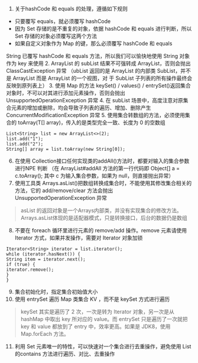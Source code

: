 1. 关于hashCode 和 equals 的处理，遵循如下规则
- 只要覆写 equals，就必须覆写 hashCode
- 因为 Set 存储的是不重复的对象，依据 hashCode 和 equals 进行判断，所以 Set 存储的对象必须覆写这两个方法
- 如果自定义对象作为 Map 的键，那么必须覆写 hashCode 和 equals

String 已覆写 hashCode 和 equals 方法，所以我们可以愉快地使用 String 对象作为 key 来使用
2. ArrayList 的 subList 结果不可强转成 ArrayList，否则会抛出  ClassCastException 异常 （ubList 返回的是 ArrayList 的内部类 SubList，并不是 ArrayList 而是 ArrayList 的一个视图，对
于 SubList 子列表的所有操作最终会反映到原列表上）
3. 使用 Map 的方法 keySet() / values() / entrySet()返回集合对象时，不可以对其进行添加元素操作，否则会抛出UnsupportedOperationException 异常
4. 在 subList 场景中，高度注意对原集合元素的增加或删除，均会导致子列表的遍历、增加、删除产生 ConcurrentModificationException 异常
5. 使用集合转数组的方法，必须使用集合的 toArray(T[] array)，传入的是类型完全一致、长度为 0 的空数组

```
List<String> list = new ArrayList<>(2);
list.add("1");
list.add("2");
String[] array = list.toArray(new String[0]);
```
6. 在使用 Collection接口任何实现类的addAll()方法时，都要对输入的集合参数进行NPE 判断  （在 ArrayList#addAll 方法的第一行代码即 Object[] a = c.toArray(); 其中 c 为输入集合参数，如果为 null，则直接抛出异常）
7. 使用工具类 Arrays.asList()把数组转换成集合时，不能使用其修改集合相关的方法，它的 add/remove/clear 方法会抛出 UnsupportedOperationException 异常
> asList 的返回对象是一个Arrays内部类，并没有实现集合的修改方法。Arrays.asList体现的是适配器模式，只是转换接口，后台的数据仍是数组
8. 不要在 foreach 循环里进行元素的 remove/add 操作。remove 元素请使用Iterator 方式，如果并发操作，需要对 Iterator 对象加锁

```
Iterator<String> iterator = list.iterator();
while (iterator.hasNext()) {
String item = iterator.next();
if (true) {
iterator.remove();
}
}
```

9. 集合初始化时，指定集合初始值大小
10. 使用 entrySet 遍历 Map 类集合 KV ，而不是 keySet 方式进行遍历
> keySet 其实是遍历了 2 次，一次是转为 Iterator 对象，另一次是从 hashMap 中取出 key 所对应的 value。而 entrySet 只是遍历了一次就把 key 和 value 都放到了 entry 中，效率更高。如果是 JDK8，使用 Map.forEach 方法。
11. 利用 Set 元素唯一的特性，可以快速对一个集合进行去重操作，避免使用 List 的contains 方法进行遍历、对比、去重操作




